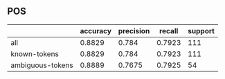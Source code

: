 
## POS

|                  | accuracy | precision | recall | support |
|------------------|----------|-----------|--------|---------|
| all              | 0.8829   | 0.784     | 0.7923 | 111     |
| known-tokens     | 0.8829   | 0.784     | 0.7923 | 111     |
| ambiguous-tokens | 0.8889   | 0.7675    | 0.7925 | 54      |


